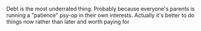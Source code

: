 Debt is the most underrated thing. Probably because everyone's parents is running a "patience" psy-op in their own interests. Actually it's better to do things now rather than later and worth paying for

